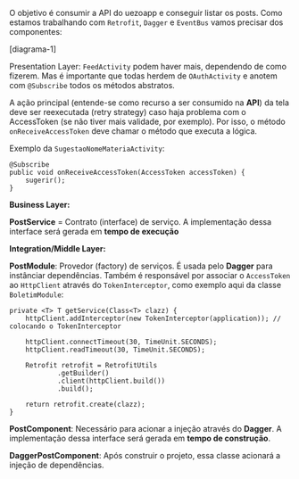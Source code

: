 O objetivo é consumir a API do uezoapp e conseguir listar os posts. 
Como estamos trabalhando com `Retrofit`, `Dagger` e `EventBus` vamos precisar dos componentes:

[diagrama-1]

Presentation Layer: `FeedActivity` podem haver mais, dependendo de como fizerem. 
Mas é importante que todas herdem de `OAuthActivity` e anotem com `@Subscribe` 
todos os métodos abstratos.

A ação principal (entende-se como recurso a ser consumido na **API**) da tela deve ser reexecutada (retry strategy)
caso haja problema com o AccessToken (se não tiver mais validade, por exemplo). Por isso, o método 
`onReceiveAccessToken` deve chamar o método que executa a lógica.

Exemplo da `SugestaoNomeMateriaActivity`: 

```
@Subscribe
public void onReceiveAccessToken(AccessToken accessToken) {
    sugerir();
}
```

**Business Layer:**

**PostService** = Contrato (interface) de serviço. A implementação dessa interface será gerada em **tempo de execução**

**Integration/Middle Layer:**

**PostModule**: Provedor (factory) de serviços. É usada pelo **Dagger** para instânciar dependências.
Também é responsável por associar o `AccessToken` ao `HttpClient` através do `TokenInterceptor`, 
como exemplo aqui da classe `BoletimModule`:

```
private <T> T getService(Class<T> clazz) {
    httpClient.addInterceptor(new TokenInterceptor(application)); // colocando o TokenInterceptor

    httpClient.connectTimeout(30, TimeUnit.SECONDS);
    httpClient.readTimeout(30, TimeUnit.SECONDS);

    Retrofit retrofit = RetrofitUtils
            .getBuilder()
            .client(httpClient.build())
            .build();

    return retrofit.create(clazz);
}
```

**PostComponent**: Necessário para acionar a injeção através do **Dagger**. 
A implementação dessa interface será gerada em **tempo de construção**.

**DaggerPostComponent**: Após construir o projeto, essa classe acionará a injeção de dependências.


